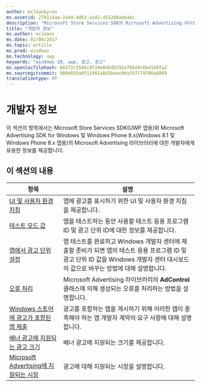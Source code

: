 ```yaml
---
author: mcleanbyron
ms.assetid: 278114aa-2a44-4d63-a1d2-d512d8aababc
description: "Microsoft Store Services SDK의 Microsoft Advertising 라이브러리에 대한 일반 개발자 정보를 가져옵니다."
title: "개발자 정보"
ms.author: mcleans
ms.date: 02/08/2017
ms.topic: article
ms.prod: windows
ms.technology: uwp
keywords: "windows 10, uwp, 광고, 광고"
ms.openlocfilehash: bb272c5589c0734e04bdb591e766d4c6bd1b07a2
ms.sourcegitcommit: 909d859a0f11981a8d1beac0da35f779786a6889
translationtype: HT
---
```

# <a name="developer-information"></a>개발자 정보

이 섹션의 항목에서는 Microsoft Store Services SDK(UWP 앱용)와 Microsoft Advertising SDK for Windows 및 Windows Phone 8.x(Windows 8.1 및 Windows Phone 8.x 앱용)의 Microsoft Advertising 라이브러리에 대한 개발자에게 유용한 정보를 제공합니다.


## <a name="in-this-section"></a>이 섹션의 내용

| 항목                                                                                                       | 설명                 |
|-------------------------------------------------------------------------------------------------------------|-----------------------------|
| [UI 및 사용자 환경 지침](ui-and-user-experience-guidelines.md) |  앱에 광고를 표시하기 위한 UI 및 사용자 환경 지침을 제공합니다.  |
| [테스트 모드 값](test-mode-values.md)        |  앱을 테스트하는 동안 사용할 테스트 응용 프로그램 ID 및 광고 단위 ID에 대한 정보를 제공합니다.   |
| [앱에서 광고 단위 설정](set-up-ad-units-in-your-app.md)      | 앱 테스트를 완료하고 Windows 개발자 센터에 제출할 준비가 되면 앱의 테스트 응용 프로그램 ID 및 광고 단위 ID 값을 Windows 개발자 센터 대시보드의 값으로 바꾸는 방법에 대해 설명합니다.   |
| [오류 처리](error-handling-with-advertising-libraries.md)                                    |  Microsoft Advertising 라이브러리의 **AdControl** 클래스에 의해 생성되는 오류를 처리하는 방법을 설명합니다.   |
| [Windows 스토어에 광고가 포함된 앱 제출](submit-an-app-with-ads-to-the-windows-store.md)                                    |  광고를 포함하는 앱을 게시하기 위해 이러한 앱이 충족해야 하는 앱 개발자 계약의 요구 사항에 대해 설명합니다.   |
| [배너 광고에 지원되는 광고 크기](supported-ad-sizes-for-banner-ads.md)                                    |  배너 광고에 지원되는 크기를 제공합니다.   |
| [Microsoft Advertising에 지원되는 시장](supported-markets-for-microsoft-advertising.md)                                    |  광고에 대해 지원되는 시장을 설명합니다.   |



 

 
